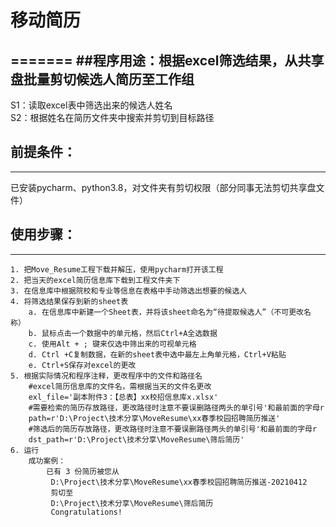 # 移动简历
=======
##程序用途：根据excel筛选结果，从共享盘批量剪切候选人简历至工作组  
-------
  S1：读取excel表中筛选出来的候选人姓名  
  S2：根据姓名在简历文件夹中搜索并剪切到目标路径  

## 前提条件：  
---------
已安装pycharm、python3.8，对文件夹有剪切权限（部分同事无法剪切共享盘文件）  

## 使用步骤：
----------
	1. 把Move_Resume工程下载并解压，使用pycharm打开该工程  
	2. 把当天的excel简历信息库下载到工程文件夹下 
	3. 在信息库中根据院校和专业等信息在表格中手动筛选出想要的候选人  
	4. 将筛选结果保存到新的sheet表  
		a. 在信息库中新建一个Sheet表，并将该sheet命名为“待提取候选人”（不可更改名称）  
		b. 鼠标点击一个数据中的单元格，然后Ctrl+A全选数据  
		c. 使用Alt + ; 键来仅选中筛出来的可视单元格  
		d. Ctrl +C复制数据，在新的sheet表中选中最左上角单元格，Ctrl+V粘贴  
		e. Ctrl+S保存对excel的更改  
	5. 根据实际情况和程序注释，更改程序中的文件和路径名  
		#excel简历信息库的文件名，需根据当天的文件名更改  
		exl_file='副本附件3：【总表】xx校招信息库x.xlsx'  
		#需要检索的简历存放路径，更改路径时注意不要误删路径两头的单引号'和最前面的字母r  
		path=r'D:\Project\技术分享\MoveResume\xx春季校园招聘简历推送'  
		#筛选后的简历存放路径，更改路径时注意不要误删路径两头的单引号'和最前面的字母r  
		dst_path=r'D:\Project\技术分享\MoveResume\筛后简历'  
	6. 运行  
		成功案例：  
			已有 3 份简历被您从  
			 D:\Project\技术分享\MoveResume\xx春季校园招聘简历推送-20210412   
			 剪切至  
			 D:\Project\技术分享\MoveResume\筛后简历  
			 Congratulations!  
